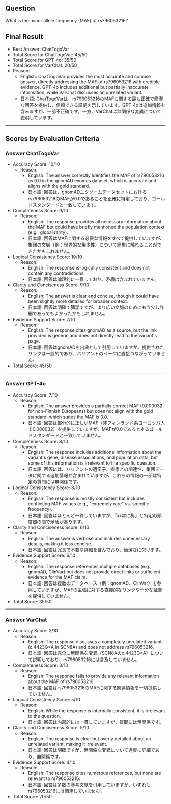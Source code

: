 ## Question

What is the minor allele frequency (MAF) of rs796053216?

## Final Result

- Best Answer: ChatTogoVar
- Total Score for ChatTogoVar: 45/50
- Total Score for GPT-4o: 35/50
- Total Score for VarChat: 20/50
- Reason:
  - English: ChatTogoVar provides the most accurate and concise answer, directly addressing the MAF of rs796053216 with credible evidence. GPT-4o includes additional but partially inaccurate information, while VarChat discusses an unrelated variant.
  - 日本語: ChatTogoVarは、rs796053216のMAFに関する最も正確で簡潔な回答を提供し、信頼できる証拠を示しています。GPT-4oは追加情報を含みますが、一部不正確です。一方、VarChatは無関係な変異について説明しています。

---

## Scores by Evaluation Criteria

### Answer ChatTogoVar
- Accuracy Score: 10/10
  - Reason: 
    - English: The answer correctly identifies the MAF of rs796053216 as 0.0 in the gnomAD exomes dataset, which is accurate and aligns with the gold standard.
    - 日本語: 回答は、gnomADエクソームデータセットにおけるrs796053216のMAFが0.0であることを正確に特定しており、ゴールドスタンダードと一致しています。
- Completeness Score: 9/10
  - Reason: 
    - English: The response provides all necessary information about the MAF but could have briefly mentioned the population context (e.g., global rarity).
    - 日本語: 回答はMAFに関する必要な情報をすべて提供していますが、集団の文脈（例：世界的な稀少性）について簡単に触れることができたかもしれません。
- Logical Consistency Score: 10/10
  - Reason: 
    - English: The response is logically consistent and does not contain any contradictions.
    - 日本語: 回答は論理的に一貫しており、矛盾は含まれていません。
- Clarity and Conciseness Score: 9/10
  - Reason: 
    - English: The answer is clear and concise, though it could have been slightly more detailed for broader context.
    - 日本語: 回答は明確で簡潔ですが、より広い文脈のためにもう少し詳細であってもよかったかもしれません。
- Evidence Support Score: 7/10
  - Reason: 
    - English: The response cites gnomAD as a source, but the link provided is generic and does not directly lead to the variant's page.
    - 日本語: 回答はgnomADを出典として引用していますが、提供されたリンクは一般的であり、バリアントのページに直接つながっていません。
- Total Score: 45/50

---

### Answer GPT-4o
- Accuracy Score: 7/10
  - Reason: 
    - English: The answer provides a partially correct MAF (0.000032 for non-Finnish Europeans) but does not align with the gold standard, which states the MAF is 0.0.
    - 日本語: 回答は部分的に正しいMAF（非フィンランド系ヨーロッパ人で0.000032）を提供していますが、MAFが0.0であるとするゴールドスタンダードと一致していません。
- Completeness Score: 8/10
  - Reason: 
    - English: The response includes additional information about the variant's gene, disease associations, and population data, but some of this information is irrelevant to the specific question.
    - 日本語: 回答には、バリアントの遺伝子、疾患との関連性、集団データに関する追加情報が含まれていますが、これらの情報の一部は特定の質問には無関係です。
- Logical Consistency Score: 8/10
  - Reason: 
    - English: The response is mostly consistent but includes conflicting MAF values (e.g., "extremely rare" vs. specific frequency).
    - 日本語: 回答はほとんど一貫していますが、「非常に稀」と特定の頻度値の間で矛盾があります。
- Clarity and Conciseness Score: 6/10
  - Reason: 
    - English: The answer is verbose and includes unnecessary details, making it less concise.
    - 日本語: 回答は冗長で不要な詳細を含んでおり、簡潔さに欠けます。
- Evidence Support Score: 6/10
  - Reason: 
    - English: The response references multiple databases (e.g., gnomAD, ClinVar) but does not provide direct links or sufficient evidence for the MAF claim.
    - 日本語: 回答は複数のデータベース（例：gnomAD、ClinVar）を参照していますが、MAFの主張に対する直接的なリンクや十分な証拠を提供していません。
- Total Score: 35/50

---

### Answer VarChat
- Accuracy Score: 3/10
  - Reason: 
    - English: The response discusses a completely unrelated variant (c.4423G>A in SCN8A) and does not address rs796053216.
    - 日本語: 回答は完全に無関係な変異（SCN8Aのc.4423G>A）について説明しており、rs796053216には言及していません。
- Completeness Score: 3/10
  - Reason: 
    - English: The response fails to provide any relevant information about the MAF of rs796053216.
    - 日本語: 回答はrs796053216のMAFに関する関連情報を一切提供していません。
- Logical Consistency Score: 5/10
  - Reason: 
    - English: While the response is internally consistent, it is irrelevant to the question.
    - 日本語: 回答は内部的には一貫していますが、質問には無関係です。
- Clarity and Conciseness Score: 5/10
  - Reason: 
    - English: The response is clear but overly detailed about an unrelated variant, making it irrelevant.
    - 日本語: 回答は明確ですが、無関係な変異について過度に詳細であり、無関係です。
- Evidence Support Score: 4/10
  - Reason: 
    - English: The response cites numerous references, but none are relevant to rs796053216.
    - 日本語: 回答は多数の参考文献を引用していますが、いずれもrs796053216には関連していません。
- Total Score: 20/50